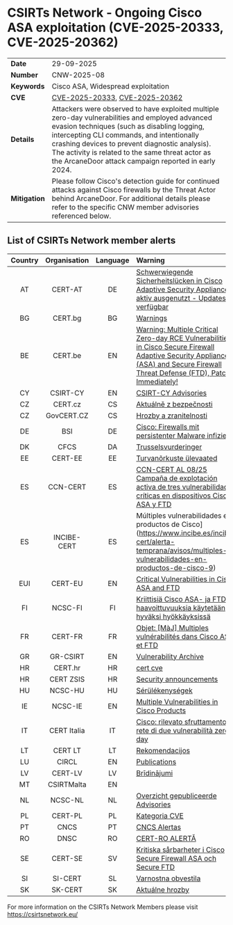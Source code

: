 # CSIRTs Network - Ongoing Cisco ASA exploitation (CVE-2025-20333, CVE-2025-20362)
|   |   |
|---|---|
| **Date** | 29-09-2025 |
| **Number** | CNW-2025-08 | 
| **Keywords** | Cisco ASA, Widespread exploitation | 
| **CVE** | [CVE-2025-20333](https://sec.cloudapps.cisco.com/security/center/content/CiscoSecurityAdvisory/cisco-sa-asaftd-webvpn-z5xP8EUB), [CVE-2025-20362](https://sec.cloudapps.cisco.com/security/center/content/CiscoSecurityAdvisory/cisco-sa-asaftd-webvpn-YROOTUW) | 
| **Details** | Attackers were observed to have exploited multiple zero-day vulnerabilities and employed advanced evasion techniques (such as disabling logging, intercepting CLI commands, and intentionally crashing devices to prevent diagnostic analysis). The activity is related to the same threat actor as the ArcaneDoor attack campaign reported in early 2024. |
| **Mitigation** | Please follow Cisco's detection guide for continued attacks against Cisco firewalls by the Threat Actor behind ArcaneDoor. For additional details please refer to the specific CNW member advisories referenced below. |

## List of CSIRTs Network member alerts

| Country | Organisation | Language | Warning |
| :-----: | :----------: | :------: | :------ | 
| AT | CERT-AT | DE | [Schwerwiegende Sicherheitslücken in Cisco Adaptive Security Appliance - aktiv ausgenutzt - Updates verfügbar](https://www.cert.at/de/warnungen/2025/9/schwerwiegende-sicherheitslucken-in-cisco-adaptive-security-appliance-aktiv-ausgenutzt-updates-verfugbar) |
| BG | CERT.bg | BG | [Warnings](https://www.govcert.bg/en/category/warnings/) |
| BE | CERT.be | EN | [Warning: Multiple Critical Zero-day RCE Vulnerabilities in Cisco Secure Firewall Adaptive Security Appliance (ASA) and Secure Firewall Threat Defense (FTD), Patch Immediately!](https://ccb.belgium.be/advisories/warning-multiple-critical-zero-day-rce-vulnerabilities-cisco-secure-firewall-adaptive) |
| CY | CSIRT-CY | EN | [CSIRT-CY Advisories](https://csirt.cy/cve/) |
| CZ | CERT.cz | CS | [Aktuálně z bezpečnosti](https://csirt.cz/cs/kyberbezpecnost/aktualne-z-bezpecnosti/) |
| CZ | GovCERT.CZ | CS | [Hrozby a zranitelnosti](https://nukib.gov.cz/cs/infoservis/hrozby/) |
| DE | BSI | DE | [Cisco: Firewalls mit persistenter Malware infiziert](https://www.bsi.bund.de/SharedDocs/Cybersicherheitswarnungen/DE/2025/2025-279568-1032.pdf?__blob=publicationFile) |
| DK | CFCS | DA | [Trusselsvurderinger](https://www.cfcs.dk/da/cybertruslen/trusselsvurderinger/) |
| EE | CERT-EE | EE | [Turvanõrkuste ülevaated](https://www.ria.ee/kuberturvalisus/kuberruumi-analuus-ja-ennetus/turvanorkused) |
| ES | CCN-CERT | ES | [CCN-CERT AL 08/25 Campaña de explotación activa de tres vulnerabilidades críticas en dispositivos Cisco ASA y FTD](https://www.ccn-cert.cni.es/es/seguridad-al-dia/alertas-ccn-cert/13100-ccn-cert-al-08-25-campana-de-explotacion-activa-de-tres-vulnerabilidades-criticas-en-dispositivos-cisco-asa-y-ftd.html) |
| ES | INCIBE-CERT | ES | Múltiples vulnerabilidades en productos de Cisco](https://www.incibe.es/incibe-cert/alerta-temprana/avisos/multiples-vulnerabilidades-en-productos-de-cisco-9) |
| EUI | CERT-EU | EN | [Critical Vulnerabilities in Cisco ASA and FTD](https://cert.europa.eu/publications/security-advisories/2025-036/) |
| FI | NCSC-FI | FI | [Kriittisiä Cisco ASA- ja FTD-haavoittuvuuksia käytetään hyväksi hyökkäyksissä](https://www.kyberturvallisuuskeskus.fi/fi/kriittisia-cisco-asa-ja-ftd-haavoittuvuuksia-kaytetaan-hyvaksi-hyokkayksissa) |
| FR | CERT-FR | FR | [Objet: [MàJ] Multiples vulnérabilités dans Cisco ASA et FTD](https://www.cert.ssi.gouv.fr/alerte/CERTFR-2025-ALE-013/) |
| GR | GR-CSIRT | EN | [Vulnerability Archive](https://csirt.cd.mil.gr/category/vulnerabilities/) |
| HR | CERT.hr | HR | [cert cve](https://cve.cert.hr/) |
| HR | CERT ZSIS | HR | [Security announcements](https://www.zsis.hr/default.aspx?id=12) |
| HU | NCSC-HU | HU | [Sérülékenységek](https://nki.gov.hu/figyelmeztetesek/cve-serulekenysegek/) |
| IE | NCSC-IE | EN | [Multiple Vulnerabilities in Cisco Products](https://www.ncsc.gov.ie/pdfs/2509250162_CISCO_CVE-2025-20333.pdf) |
| IT | CERT Italia | IT | [Cisco: rilevato sfruttamento in rete di due vulnerabilità zero-day ](hhttps://www.acn.gov.it/portale/w/cisco-rilevato-sfruttamento-in-rete-di-due-vulnerabilita-zero-day) |
| LT | CERT LT | LT | [Rekomendacijos](https://www.nksc.lt/rekomendacijos.html) |
| LU | CIRCL | EN | [Publications](https://www.circl.lu/pub/) |
| LV | CERT-LV | LV | [Brīdinājumi](https://cert.lv/lv/incidenti/bridinajumi) |
| MT | CSIRTMalta | EN | |
| NL | NCSC-NL | NL | [Overzicht gepubliceerde Advisories](https://advisories.ncsc.nl/advisories) |
| PL | CERT-PL | PL | [Kategoria CVE ](https://cert.pl/cve/) |
| PT | CNCS | PT | [CNCS Alertas](https://dyn.cncs.gov.pt/pt/alertas) |
| RO | DNSC | RO | [CERT-RO ALERTĂ](https://dnsc.ro/tag/alerte) |
| SE | CERT-SE | SV | [Kritiska sårbarheter i Cisco Secure Firewall ASA och Secure FTD](https://www.cert.se/2025/09/kritiska-sarbarheter-i-cisco-secure-firewall-asa-och-secure-ftd.html) |
| SI | SI-CERT | SL | [Varnostna obvestila](https://www.cert.si/category/varnostna-obvestila/) |
| SK | SK-CERT | SK | [Aktuálne hrozby](https://www.sk-cert.sk/threat/index.html) |








 

For more information on the CSIRTs Network Members please visit https://csirtsnetwork.eu/ 
